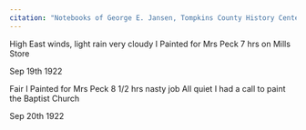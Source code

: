 ```yaml
---
citation: "Notebooks of George E. Jansen, Tompkins County History Center."
---
```


High East winds, light rain very cloudy I Painted for Mrs Peck 7 hrs on Mills Store

Sep 19th 1922

Fair I Painted for Mrs Peck 8 1/2 hrs nasty job All quiet I had a call to paint the Baptist Church

Sep 20th 1922
